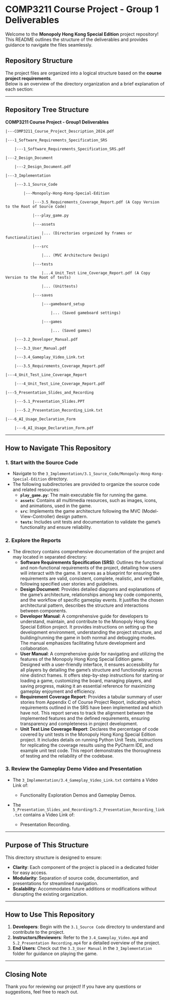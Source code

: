 # COMP3211 Course Project - Group 1 Deliverables

Welcome to the **Monopoly Hong Kong Special Edition** project repository!<br>This README outlines the structure of the deliverables and provides guidance to navigate the files seamlessly.

## Repository Structure

The project files are organized into a logical structure based on the **course project requirements**.<br>Below is an overview of the directory organization and a brief explanation of each section:

---

## Repository Tree Structure

**COMP3211 Course Project - Group1 Deliverables**

	|---COMP3211_Course_Project_Description_2024.pdf
	
	|---1_Software_Requirements_Specification_SRS
	
		|---1_Software_Requirements_Specification_SRS.pdf
		
	|---2_Design_Document
	
		|---2_Design_Document.pdf
		
	|---3_Implementation
	
		|---3.1_Source_Code
		
			|---Monopoly-Hong-Kong-Special-Edition
			
				|---3.5_Requirements_Coverage_Report.pdf (A Copy Version to the Root of Source Code)
	
				|---play_game.py
	
				|---assets
		
					|... (Directories organized by frames or functionalities)
			
				|---src
		
					|... (MVC Architecture Design)
			
				|---tests
		
					|...4_Unit_Test Line_Coverage_Report.pdf (A Copy Version to the Root of tests)
			
					|... (Unittests)
					
				|---saves
				
					|---gameboard_setup
					
						|... (Saved gameboard settings)
					
					|---games
					
						|... (Saved games)
	
		|---3.2_Developer_Manual.pdf
		
		|---3.3_User_Manual.pdf
		
		|---3.4_Gameplay_Video_Link.txt
		
		|---3.5_Requirements_Coverage_Report.pdf
		
	|---4_Unit_Test_Line_Coverage_Report
	
		|---4_Unit_Test_Line_Coverage_Report.pdf
		
	|---5_Presentation_Slides_and_Recording
	
		|---5.1_Presentation_Slides.PPT
		
		|---5.2_Presentation_Recording_Link.txt
		
	|---6_AI_Usage_Declaration_Form
	
		|---6_AI_Usage_Declaration_Form.pdf

---

## How to Navigate This Repository
### 1. **Start with the Source Code**
   - Navigate to the `3_Implementation/3.1_Source_Code/Monopoly-Hong-Kong-Special-Edition` directory.
   - The following subdirectories are provided to organize the source code and related resources:
     - **`play_game.py`**: The main executable file for running the game.
     - **`assets`**: Contains all multimedia resources, such as images, icons, and animations, used in the game.
     - **`src`**: Implements the game architecture following the MVC (Model-View-Controller) design pattern.
     - **`tests`**: Includes unit tests and documentation to validate the game’s functionality and ensure reliability.

### 2. **Explore the Reports**
   - The directory contains comprehensive documentation of the project and may located in separated directory:
     - **Software Requirements Specification (SRS)**: Outlines the functional and non-functional requirements of the project, detailing how users will interact with the game. It serves as a blueprint for ensuring the requirements are valid, consistent, complete, realistic, and verifiable, following specified user stories and guidelines.
     - **Design Document**: Provides detailed diagrams and explanations of the game’s architecture, relationships among key code components, and the workflow of specific gameplay events. It justifies the chosen architectural pattern, describes the structure and interactions between components.
     - **Developer Manual**: A comprehensive guide for developers to understand, maintain, and contribute to the Monopoly Hong Kong Special Edition project. It provides instructions on setting up the development environment, understanding the project structure, and building/running the game in both normal and debugging modes. The manual emphasizes facilitating future development and collaboration.
     - **User Manual**: A comprehensive guide for navigating and utilizing the features of the Monopoly Hong Kong Special Edition game. Designed with a user-friendly interface, it ensures accessibility for all players by detailing the game’s structure and functionality across nine distinct frames. It offers step-by-step instructions for starting or loading a game, customizing the board, managing players, and saving progress, making it an essential reference for maximizing gameplay enjoyment and efficiency.
     - **Requirement Coverage Report**:  Provides a tabular summary of user stories from Appendix C of Course Project Report, indicating which requirements outlined in the SRS have been implemented and which have not. This report serves to track the alignment between the implemented features and the defined requirements, ensuring transparency and completeness in project development.
     - **Unit Test Line Coverage Report**: Declares the percentage of code covered by unit tests in the Monopoly Hong Kong Special Edition project. It includes details on running Python Unit Tests, instructions for replicating the coverage results using the PyCharm IDE, and example unit test code. This report demonstrates the thoroughness of testing and the reliability of the codebase.

### 3. **Review the Gameplay Demo Video and Presentation**
- The `3_Implementation/3.4_Gameplay_Video_Link.txt` contains a Video Link of:
     - Functionality Exploration Demos and Gameplay Demos.

- The `5_Presentation_Slides_and_Recording/5.2_Presentation_Recording_link.txt` contains a Video Link of:
     - Presentation Recording.
    
---

## Purpose of This Structure

This directory structure is designed to ensure:
- **Clarity**: Each component of the project is placed in a dedicated folder for easy access.
- **Modularity**: Separation of source code, documentation, and presentations for streamlined navigation.
- **Scalability**: Accommodates future additions or modifications without disrupting the existing organization.

---

## How to Use This Repository

1. **Developers**: Begin with the `3.1_Source Code` directory to understand and contribute to the project.
2. **Instructors/Reviewers**: Refer to the `3.4_Gameplay_Video.mp4` and `5.2_Presentation Recording.mp4` for a detailed overview of the project.
3. **End Users**: Check out the `3.3_User Manual` in the `3_Implementation` folder for guidance on playing the game.

---

## Closing Note
Thank you for reviewing our project! If you have any questions or suggestions, feel free to reach out.

 